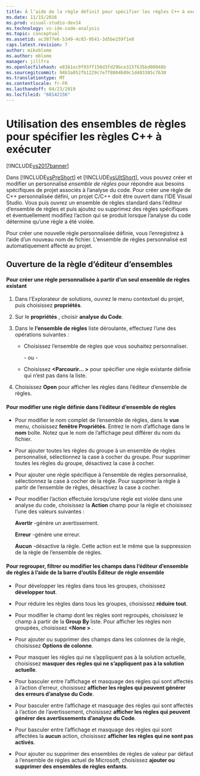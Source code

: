 ```yaml
---
title: À l’aide de la règle définit pour spécifier les règles C++ à exécuter | Microsoft Docs
ms.date: 11/15/2016
ms.prod: visual-studio-dev14
ms.technology: vs-ide-code-analysis
ms.topic: conceptual
ms.assetid: ac3877e6-5349-4c03-9541-3d5be259f1e8
caps.latest.revision: 7
author: mikeblome
ms.author: mblome
manager: jillfra
ms.openlocfilehash: e8361ec9f93ff150d3fd29bce315f635bd00048b
ms.sourcegitcommit: 94b3a052fb1229c7e7f8804b09c1d403385c7630
ms.translationtype: MT
ms.contentlocale: fr-FR
ms.lasthandoff: 04/23/2019
ms.locfileid: "68142156"
---
```

# <a name="using-rule-sets-to-specify-the-c-rules-to-run"></a>Utilisation des ensembles de règles pour spécifier les règles C++ à exécuter
[!INCLUDE[vs2017banner](../includes/vs2017banner.md)]

Dans [!INCLUDE[vsPreShort](../includes/vspreshort-md.md)] et [!INCLUDE[vsUltShort](../includes/vsultshort-md.md)], vous pouvez créer et modifier un personnalisé *ensemble de règles* pour répondre aux besoins spécifiques de projet associés à l’analyse du code. Pour créer une règle de C++ personnalisée défini, un projet C/C++ doit être ouvert dans l’IDE Visual Studio. Vous puis ouvrez un ensemble de règles standard dans l’éditeur d’ensemble de règles et puis ajoutez ou supprimez des règles spécifiques et éventuellement modifiez l’action qui se produit lorsque l’analyse du code détermine qu’une règle a été violée.  
  
 Pour créer une nouvelle règle personnalisée définie, vous l’enregistrez à l’aide d’un nouveau nom de fichier. L’ensemble de règles personnalisé est automatiquement affecté au projet.  
  
## <a name="opening-the-rule-set-editor"></a>Ouverture de la règle d’éditeur d’ensembles  
  
#### <a name="to-create-a-custom-rule-from-a-single-existing-rule-set"></a>Pour créer une règle personnalisée à partir d’un seul ensemble de règles existant  
  
1. Dans l’Explorateur de solutions, ouvrez le menu contextuel du projet, puis choisissez **propriétés**.  
  
2. Sur le **propriétés** , choisir **analyse du Code**.  
  
3. Dans le **l’ensemble de règles** liste déroulante, effectuez l’une des opérations suivantes :  
  
   - Choisissez l’ensemble de règles que vous souhaitez personnaliser.  
  
     \- ou -  
  
   - Choisissez  **\<Parcourir... >** pour spécifier une règle existante définie qui n’est pas dans la liste.  
  
4. Choisissez **Open** pour afficher les règles dans l’éditeur d’ensemble de règles.  
  
#### <a name="to-modify-a-rule-set-in-the-rule-set-editor"></a>Pour modifier une règle définie dans l’éditeur d’ensemble de règles  
  
- Pour modifier le nom complet de l’ensemble de règles, dans le **vue** menu, choisissez **fenêtre Propriétés**. Entrez le nom d’affichage dans le **nom** boîte. Notez que le nom de l’affichage peut différer du nom du fichier.  
  
- Pour ajouter toutes les règles du groupe à un ensemble de règles personnalisé, sélectionnez la case à cocher du groupe. Pour supprimer toutes les règles du groupe, désactivez la case à cocher.  
  
- Pour ajouter une règle spécifique à l’ensemble de règles personnalisé, sélectionnez la case à cocher de la règle. Pour supprimer la règle à partir de l’ensemble de règles, désactivez la case à cocher.  
  
- Pour modifier l’action effectuée lorsqu’une règle est violée dans une analyse du code, choisissez la **Action** champ pour la règle et choisissez l’une des valeurs suivantes :  
  
     **Avertir** -génère un avertissement.  
  
     **Erreur** -génère une erreur.  
  
     **Aucun** -désactive la règle. Cette action est le même que la suppression de la règle de l’ensemble de règles.  
  
#### <a name="to-group-filter-or-change-the-fields-in-the-rule-set-editor-by-using-the-rule-set-editor-toolbar"></a>Pour regrouper, filtrer ou modifier les champs dans l’éditeur d’ensemble de règles à l’aide de la barre d’outils Éditeur de règle ensemble  
  
- Pour développer les règles dans tous les groupes, choisissez **développer tout**.  
  
- Pour réduire les règles dans tous les groupes, choisissez **réduire tout**.  
  
- Pour modifier le champ dont les règles sont regroupés, choisissez le champ à partir de la **Group By** liste. Pour afficher les règles non groupées, choisissez  **\<None >** .  
  
- Pour ajouter ou supprimer des champs dans les colonnes de la règle, choisissez **Options de colonne**.  
  
- Pour masquer les règles qui ne s’appliquent pas à la solution actuelle, choisissez **masquer des règles qui ne s’appliquent pas à la solution actuelle**.  
  
- Pour basculer entre l’affichage et masquage des règles qui sont affectés à l’action d’erreur, choisissez **afficher les règles qui peuvent générer des erreurs d’analyse du Code**.  
  
- Pour basculer entre l’affichage et masquage des règles qui sont affectés à l’action de l’avertissement, choisissez **afficher les règles qui peuvent générer des avertissements d’analyse du Code**.  
  
- Pour basculer entre l’affichage et masquage des règles qui sont affectées la **aucun** action, choisissez **afficher les règles qui ne sont pas activés**.  
  
- Pour ajouter ou supprimer des ensembles de règles de valeur par défaut à l’ensemble de règles actuel de Microsoft, choisissez **ajouter ou supprimer des ensembles de règles enfants**.
